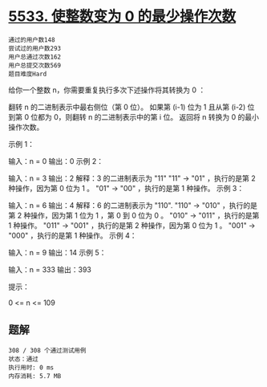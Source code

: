 # [5533. 使整数变为 0 的最少操作次数](https://leetcode-cn.com/contest/weekly-contest-209/problems/minimum-one-bit-operations-to-make-integers-zero/)

    通过的用户数148
    尝试过的用户数293
    用户总通过次数162
    用户总提交次数569
    题目难度Hard

给你一个整数 n，你需要重复执行多次下述操作将其转换为 0 ：

翻转 n 的二进制表示中最右侧位（第 0 位）。
如果第 (i-1) 位为 1 且从第 (i-2) 位到第 0 位都为 0，则翻转 n 的二进制表示中的第 i 位。
返回将 n 转换为 0 的最小操作次数。

示例 1：

输入：n = 0
输出：0
示例 2：

输入：n = 3
输出：2
解释：3 的二进制表示为 "11"
"11" -> "01" ，执行的是第 2 种操作，因为第 0 位为 1 。
"01" -> "00" ，执行的是第 1 种操作。
示例 3：

输入：n = 6
输出：4
解释：6 的二进制表示为 "110".
"110" -> "010" ，执行的是第 2 种操作，因为第 1 位为 1 ，第 0 到 0 位为 0 。
"010" -> "011" ，执行的是第 1 种操作。
"011" -> "001" ，执行的是第 2 种操作，因为第 0 位为 1 。
"001" -> "000" ，执行的是第 1 种操作。
示例 4：

输入：n = 9
输出：14
示例 5：

输入：n = 333
输出：393

提示：

0 <= n <= 109

## 题解

    308 / 308 个通过测试用例
    状态：通过
    执行用时: 0 ms
    内存消耗: 5.7 MB
